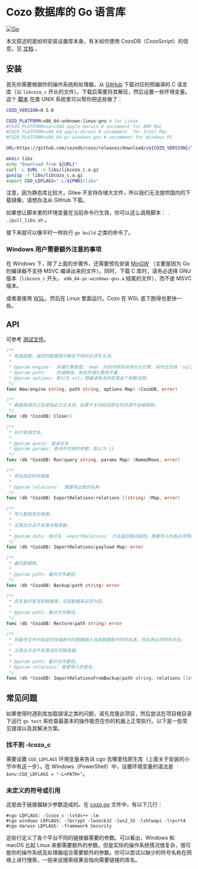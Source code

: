 # Cozo 数据库的 Go 语言库

[![Go](https://img.shields.io/github/v/release/cozodb/cozo-lib-go)](https://github.com/cozodb/cozo-lib-go)

本文叙述的是如何安装设置库本身。有关如何使用 CozoDB（CozoScript）的信息，见 [文档](https://docs.cozodb.org/zh_CN/latest/index.html) 。

## 安装

首先你需要根据你的操作系统和处理器，从 [GitHub](下载页面) 下载对应的预编译的 C 语言库（以 `libcozo_c` 开头的文件）。下载后需要将其解压，然后设置一些环境变量。这个 [脚本](pull_libs.sh) 在类 UNIX 系统里可以帮你把这些做了：

```bash
COZO_VERSION=0.5.0

COZO_PLATFORM=x86_64-unknown-linux-gnu # for Linux
#COZO_PLATFORM=aarch64-apple-darwin # uncomment for ARM Mac
#COZO_PLATFORM=x86_64-apple-darwin # uncomment  for Intel Mac
#COZO_PLATFORM=x86_64-pc-windows-gnu # uncomment for Windows PC

URL=https://github.com/cozodb/cozo/releases/download/v${COZO_VERSION}/libcozo_c-${COZO_VERSION}-${COZO_PLATFORM}.a.gz

mkdir libs
echo "Download from ${URL}"
curl -L $URL -o libs/libcozo_c.a.gz
gunzip -f libs/libcozo_c.a.gz
export CGO_LDFLAGS="-L/${PWD}/libs"
```

注意，因为静态库比较大，Gitee 不支持存储大文件，所以我们无法提供国内的下载镜像，请想办法从 GitHub 下载。

如果想让脚本里的环境变量在当前命令行生效，你可以这么调用脚本： `. ./pull_libs.sh` 。

接下来就可以像平时一样执行 `go build` 之类的命令了。

### Windows 用户需要额外注意的事项

在 Windows 下，除了上面的步骤外，还需要预先安装 [MinGW](https://www.mingw-w64.org/) （主要是因为 Go 的编译器不支持 MSVC 编译出来的文件）。同时，下载 C 库时，请务必选择 GNU 版本（`libcozo_c` 开头， `x86_64-pc-windows-gnu.a` 结尾的文件），而不是 MSVC 版本。

或者直接用 [WSL](https://learn.microsoft.com/en-us/windows/wsl/install)，然后在 Linux 里面运行。Cozo 在 WSL 底下跑得也更快一些。

## API

可参考 [测试文件](cozo_test.go)。

```go
/**
 * 构造函数。返回的数据库对象在不用时必须先关闭。
 *
 * @param engine:  存储引擎类型。'mem' 为纯内存的非持久化引擎，另外还支持 'sqlite'、'rocksdb' 等。
 * @param path:    存储路径。有些存储引擎用不着。
 * @param options: 默认为 nil，预编译版本的库里这个参数没用。
 */
func New(engine string, path string, options Map) (CozoDB, error)

/**
 * 数据库用完之后使用此方法关闭。如果不关闭的话原生的资源不会被释放。
 */
func (db *CozoDB) Close()

/**
 * 执行查询文本。
 *
 * @param query: 查询文本
 * @param params: 查询中可用的参数，默认为 {}
 */
func (db *CozoDB) Run(query string, params Map) (NamedRows, error)

/**
 * 导出指定的存储表
 *
 * @param relations:  需要导出表的名称
 */
func (db *CozoDB) ExportRelations(relations []string) (Map, error)

/**
 * 导入数据至存储表。
 *
 * 注意此方法不会激活触发器。
 *
 * @param data: 格式与 `exportRelations` 方法返回格式相同。需要导入的表必须预先存在。
 */
func (db *CozoDB) ImportRelations(payload Map) error

/**
 * 备份数据库。
 *
 * @param path: 备份文件路径。
 */
func (db *CozoDB) Backup(path string) error

/**
 * 恢复备份至当前数据库。当前数据库必须为空。
 *
 * @param path: 备份文件路径。
 */
func (db *CozoDB) Restore(path string) error

/**
 * 将备份文件中指定的存储表中的数据插入当前数据库中的同名表。同名表必须预先存在。
 *
 * 注意此方法不会激活任何触发器。
 *
 * @param path: 备份文件路径。
 * @param relations: 需要导入的表名。
 */
func (db *CozoDB) ImportRelationsFromBackup(path string, relations []string) error
```

## 常见问题

如果使用时遇到库加载错误之类的问题，请先克隆此项目，然后尝试在项目根目录下运行 `go test` 来检查最基本的操作能否在你的机器上正常执行。以下是一些常见错误以及其解决方案。

### 找不到 -lcozo_c

需要设置 `CGO_LDFLAGS` 环境变量来告诉 cgo 去哪里找原生库（上面关于安装的小节中有这一步）。在 Windows（PowerShell）中，设置环境变量的语法是 `$env:CGO_LDFLAGS = "-L<PATH>"`。

### 未定义的符号或引用

这是由于链接器缺少参数造成的。在 [cozo.go](cozo.go) 文件中，有以下几行：

```
#cgo LDFLAGS: -lcozo_c -lstdc++ -lm
#cgo windows LDFLAGS: -lbcrypt -lwsock32 -lws2_32 -lshlwapi -lrpcrt4
#cgo darwin LDFLAGS: -framework Security
```

这些行定义了各个平台不同的链接器需要的参数。可以看出，Windows 和 macOS 比起 Linux 来都需要额外的参数。但是实际的操作系统情况很复杂，很可能你的操作系统及处理器组合需要额外的参数。你可以尝试以缺少的符号名称在网络上进行搜索，一般来说搜索结果会指向需要链接的库名。
